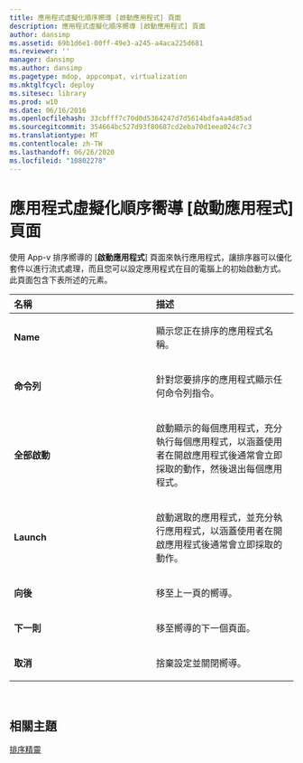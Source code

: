```yaml
---
title: 應用程式虛擬化順序嚮導 [啟動應用程式] 頁面
description: 應用程式虛擬化順序嚮導 [啟動應用程式] 頁面
author: dansimp
ms.assetid: 69b1d6e1-00ff-49e3-a245-a4aca225d681
ms.reviewer: ''
manager: dansimp
ms.author: dansimp
ms.pagetype: mdop, appcompat, virtualization
ms.mktglfcycl: deploy
ms.sitesec: library
ms.prod: w10
ms.date: 06/16/2016
ms.openlocfilehash: 33cbfff7c70d0d5364247d7d5614bdfa4a4d85ad
ms.sourcegitcommit: 354664bc527d93f80687cd2eba70d1eea024c7c3
ms.translationtype: MT
ms.contentlocale: zh-TW
ms.lasthandoff: 06/26/2020
ms.locfileid: "10802278"
---
```

# 應用程式虛擬化順序嚮導 [啟動應用程式] 頁面


使用 App-v 排序嚮導的 [**啟動應用程式**] 頁面來執行應用程式，讓排序器可以優化套件以進行流式處理，而且您可以設定應用程式在目的電腦上的初始啟動方式。 此頁面包含下表所述的元素。

<table>
<colgroup>
<col width="50%" />
<col width="50%" />
</colgroup>
<thead>
<tr class="header">
<th align="left">名稱</th>
<th align="left">描述</th>
</tr>
</thead>
<tbody>
<tr class="odd">
<td align="left"><p><strong>Name</strong></p></td>
<td align="left"><p>顯示您正在排序的應用程式名稱。</p></td>
</tr>
<tr class="even">
<td align="left"><p><strong>命令列</strong></p></td>
<td align="left"><p>針對您要排序的應用程式顯示任何命令列指令。</p></td>
</tr>
<tr class="odd">
<td align="left"><p><strong>全部啟動</strong></p></td>
<td align="left"><p>啟動顯示的每個應用程式，充分執行每個應用程式，以涵蓋使用者在開啟應用程式後通常會立即採取的動作，然後退出每個應用程式。</p></td>
</tr>
<tr class="even">
<td align="left"><p><strong>Launch</strong></p></td>
<td align="left"><p>啟動選取的應用程式，並充分執行應用程式，以涵蓋使用者在開啟應用程式後通常會立即採取的動作。</p></td>
</tr>
<tr class="odd">
<td align="left"><p><strong>向後</strong></p></td>
<td align="left"><p>移至上一頁的嚮導。</p></td>
</tr>
<tr class="even">
<td align="left"><p><strong>下一則</strong></p></td>
<td align="left"><p>移至嚮導的下一個頁面。</p></td>
</tr>
<tr class="odd">
<td align="left"><p><strong>取消</strong></p></td>
<td align="left"><p>捨棄設定並關閉嚮導。</p></td>
</tr>
</tbody>
</table>

 

## 相關主題


[排序精靈](sequencing-wizard.md)

 

 





